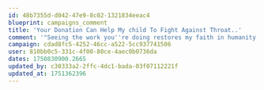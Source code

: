 ```yaml
---
id: 48b7355d-d042-47e9-8c02-1321834eeac4
blueprint: campaigns_comment
title: 'Your Donation Can Help My child To Fight Against Throat..'
comment: '"Seeing the work you''re doing restores my faith in humanity. You are truly changing lives. I''m humbled to support this cause and will continue to share it with friends and family."'
campaign: cdad8fc5-4252-46cc-a522-5cc937741506
user: 810bb0c5-331c-4f00-80ce-4aec0b0736da
dates: 1750830900.2665
updated_by: c30333a2-2ffc-4dc1-bada-03f07112221f
updated_at: 1751362396
---
```

